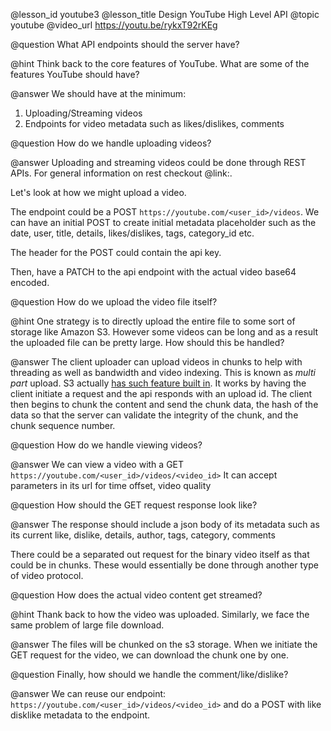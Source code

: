 @lesson_id
youtube3
@lesson_title
Design YouTube High Level API
@topic
youtube
@video_url
https://youtu.be/rykxT92rKEg

@question
What API endpoints should the server have?

@hint
Think back to the core features of YouTube. What are some of the features YouTube should have?

@answer
We should have at the minimum:
1. Uploading/Streaming videos
2. Endpoints for video metadata such as likes/dislikes, comments

@question
How do we handle uploading videos?

@answer
Uploading and streaming videos could be done through REST APIs.
For general information on rest checkout @link:[](api1).

Let's look at how we might upload a video.

The endpoint could be a POST `https://youtube.com/<user_id>/videos`.
We can have an initial POST to create initial metadata placeholder such as the date, user, title, details, likes/dislikes, tags, category_id etc.

The header for the POST could contain the api key.

Then, have a PATCH to the api endpoint with the actual video base64 encoded.

@question
How do we upload the video file itself?

@hint
One strategy is to directly upload the entire file to some sort of storage like Amazon S3. However some videos can be long and as a result the uploaded file can be pretty large. How should this be handled?

@answer
The client uploader can upload videos in chunks to help with threading as well as bandwidth and video indexing. This is known as _multi part_ upload. S3 actually [has such feature built in](https://docs.aws.amazon.com/AmazonS3/latest/dev/UsingRESTAPImpUpload.html). It works by having the client initiate a request and the api responds with an upload id. The client then begins to chunk the content and send the chunk data, the hash of the data so that the server can validate the integrity of the chunk, and the chunk sequence number. 

@question
How do we handle viewing videos?

@answer
We can view a video with a GET `https://youtube.com/<user_id>/videos/<video_id>`
It can accept parameters in its url for time offset, video quality

@question
How should the GET request response look like?

@answer
The response should include a json body of its metadata such as its current like, dislike, details, author, tags, category, comments

There could be a separated out request for the binary video itself as that could be in chunks. These would essentially be done through another type of video protocol.

@question
How does the actual video content get streamed?

@hint
Thank back to how the video was uploaded. Similarly, we face the same problem of large file download.

@answer
The files will be chunked on the s3 storage. When we initiate the GET request for the video, we can download the chunk one by one. 

@question
Finally, how should we handle the comment/like/dislike?

@answer
We can reuse our endpoint: `https://youtube.com/<user_id>/videos/<video_id>` and do a POST with like disklike metadata to the endpoint. 
 